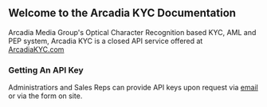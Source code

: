 ## Welcome to the Arcadia KYC Documentation

Arcadia Media Group's Optical Character Recognition based KYC, AML and PEP system, Arcadia KYC is a closed API service offered at [ArcadiaKYC.com](ArcadiaKYC.com)
### Getting An API Key

Administratiors and Sales Reps can provide API keys upon request via [email](mailto:info@arcadiamgroup.com) or via the form on site.

